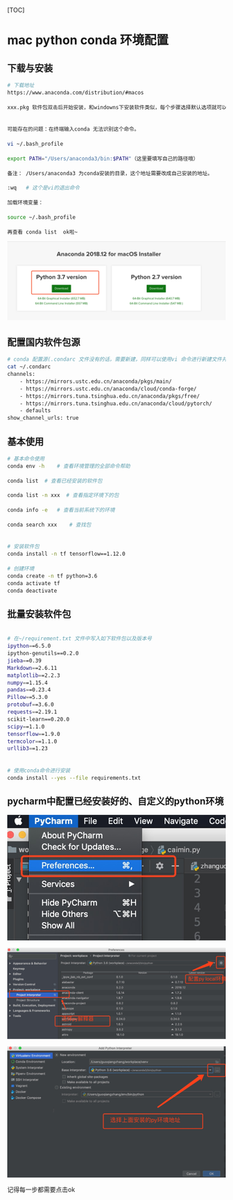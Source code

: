 
[TOC]

# mac python conda 环境配置

## 下载与安装
```bash
# 下载地址
https://www.anaconda.com/distribution/#macos

xxx.pkg 软件包双击后开始安装，和windowns下安装软件类似，每个步骤选择默认选项就可以，此处省略。。。


可能存在的问题：在终端输入conda 无法识别这个命令。

vi ~/.bash_profile

export PATH="/Users/anaconda3/bin:$PATH"（这里要填写自己的路径哦）

备注： /Users/anaconda3 为conda安装的目录，这个地址需要改成自己安装的地址。

:wq   # 这个是vi的退出命令

加载环境变量：

source ~/.bash_profile

再查看 conda list  ok啦~

```

![下载](./img/download.jpg)

## 配置国内软件包源


```bash
# conda 配置源(.condarc 文件没有的话，需要新建，同样可以使用vi 命令进行新建文件并写入内容)
cat ~/.condarc
channels:
    - https://mirrors.ustc.edu.cn/anaconda/pkgs/main/
    - https://mirrors.ustc.edu.cn/anaconda/cloud/conda-forge/
    - https://mirrors.tuna.tsinghua.edu.cn/anaconda/pkgs/free/
    - https://mirrors.tuna.tsinghua.edu.cn/anaconda/cloud/pytorch/
    - defaults
show_channel_urls: true
```

## 基本使用

```bash
# 基本命令使用
conda env -h  	# 查看环境管理的全部命令帮助

conda list 	# 查看已经安装的软件包

conda list -n xxx  # 查看指定环境下的包

conda info -e   # 查看当前系统下的环境

conda search xxx 	# 查找包


# 安装软件包
conda install -n tf tensorflow==1.12.0

# 创建环境
conda create -n tf python=3.6
conda activate tf
conda deactivate

```

## 批量安装软件包

```bash

# 在~/requirement.txt 文件中写入如下软件包以及版本号
ipython==6.5.0
ipython-genutils==0.2.0
jieba==0.39
Markdown==2.6.11
matplotlib==2.2.3
numpy==1.15.4
pandas==0.23.4
Pillow==5.3.0
protobuf==3.6.0
requests==2.19.1
scikit-learn==0.20.0
scipy==1.1.0
tensorflow==1.9.0
termcolor==1.1.0
urllib3==1.23


# 使用conda命令进行安装
conda install --yes --file requirements.txt
```

##  pycharm中配置已经安装好的、自定义的python环境

![](./img/py1.jpg)

![](./img/py2.jpg)

![](./img/py3.jpg)

记得每一步都需要点击ok
